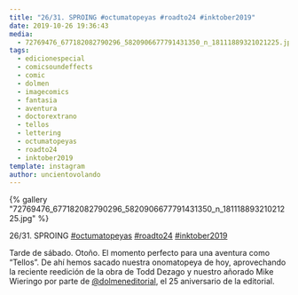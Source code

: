 ```yaml
---
title: "26/31. SPROING #octumatopeyas #roadto24 #inktober2019"
date: 2019-10-26 19:36:43
media: 
  - 72769476_677182082790296_5820906677791431350_n_18111889321021225.jpg
tags: 
  - edicionespecial
  - comicsoundeffects
  - comic
  - dolmen
  - imagecomics
  - fantasia
  - aventura
  - doctorextrano
  - tellos
  - lettering
  - octumatopeyas
  - roadto24
  - inktober2019
template: instagram
author: uncientovolando
---
```


{% gallery "72769476_677182082790296_5820906677791431350_n_18111889321021225.jpg" %}

26/31. SPROING [#octumatopeyas](/etiquetas/octumatopeyas) [#roadto24](/etiquetas/roadto24) [#inktober2019](/etiquetas/inktober2019)

Tarde de sábado. Otoño. El momento perfecto para una aventura como “Tellos”. De ahí hemos sacado nuestra onomatopeya de hoy, aprovechando la reciente reedición de la obra de Todd Dezago y nuestro añorado Mike Wieringo por parte de [@dolmeneditorial](https://instagram.com/dolmeneditorial), el 25 aniversario de la editorial.
